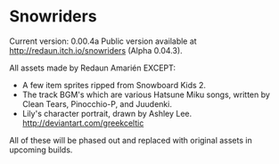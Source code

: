 # Snowriders

Current version: 0.00.4a
Public version available at http://redaun.itch.io/snowriders (Alpha 0.04.3).

All assets made by Redaun Amarién EXCEPT:
-  A few item sprites ripped from Snowboard Kids 2.
-  The track BGM's which are various Hatsune Miku songs, written by Clean Tears, Pinocchio-P, and Juudenki.
-  Lily's character portrait, drawn by Ashley Lee. http://deviantart.com/greekceltic

All of these will be phased out and replaced with original assets in upcoming builds.
